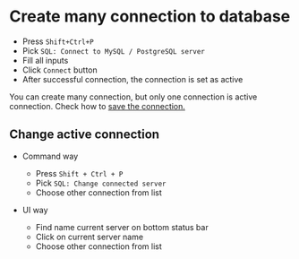 # Create many connection to database

* Press `Shift+Ctrl+P` 
* Pick `SQL: Connect to MySQL / PostgreSQL server`
* Fill all inputs
* Click `Connect` button
* After successful connection, the connection is set as active

You can create many connection, but only one connection is active connection. Check how to [save the connection.](https://github.com/Bajdzis/vscode-database/blob/master/doc/save-connection.md)

## Change active connection

* Command way
    * Press `Shift + Ctrl + P` 
    * Pick `SQL: Change connected server`
    * Choose other connection from list

* UI way
    * Find name current server on bottom status bar
    * Click on current server name
    * Choose other connection from list